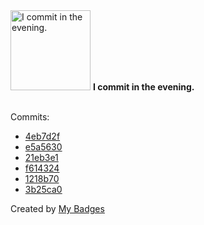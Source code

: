 <img src="https://my-badges.github.io/my-badges/evening-commits.png" alt="I commit in the evening." title="I commit in the evening." width="128">
<strong>I commit in the evening.</strong>
<br><br>

Commits:

- <a href="https://github.com/ksysoev/wasabi/commit/4eb7d2f40148de19da6742ea0f48f73bcc9c748b">4eb7d2f</a>
- <a href="https://github.com/ksysoev/rlock/commit/e5a5630e5c2427486cb8cd4ade9a64860996a4a7">e5a5630</a>
- <a href="https://github.com/ksysoev/sebus/commit/21eb3e15000f8d9466ac247f616dbba0ebeb7650">21eb3e1</a>
- <a href="https://github.com/ksysoev/make-it-public/commit/f61432434044fa3a7d4efb5f4272792c990f90fc">f614324</a>
- <a href="https://github.com/ksysoev/make-it-public/commit/1218b70577bca7685156335afb2d9b96c85641e4">1218b70</a>
- <a href="https://github.com/ksysoev/make-it-public/commit/3b25ca09484cd856e2313eb15d7fccff2478a4e1">3b25ca0</a>


Created by <a href="https://github.com/my-badges/my-badges">My Badges</a>